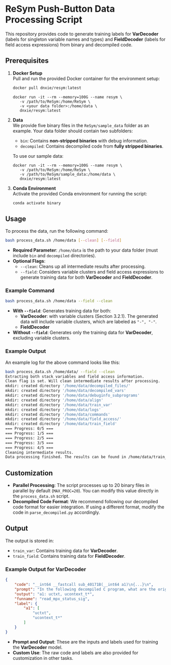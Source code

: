 # ReSym Push-Button Data Processing Script

This repository provides code to generate training labels for **VarDecoder** (labels for singleton variable names and types) and **FieldDecoder** (labels for field access expressions) from binary and decompiled code.

## Prerequisites

1. **Docker Setup**  
   Pull and run the provided Docker container for the environment setup:
   ```bash
   docker pull dnxie/resym:latest
   ```
   ```
   docker run -it --rm --memory=100G --name resym \
      -v /path/to/ReSym:/home/ReSym \
      -v <your data folder>:/home/data \
      dnxie/resym:latest
   ```
   

2. **Data**  
   We provide five binary files in the `ReSym/sample_data` folder as an example. Your data folder should contain two subfolders:
   - `bin`: Contains **non-stripped binaries** with debug information.
   - `decompiled`: Contains decompiled code from **fully stripped binaries**.
  
   To use our sample data:
   ```
   docker run -it --rm --memory=100G --name resym \
      -v /path/to/ReSym:/home/ReSym \
      -v /path/to/ReSym/sample_data:/home/data \
      dnxie/resym:latest
   ```
3. **Conda Environment**  
   Activate the provided Conda environment for running the script:
   ```bash
   conda activate binary
   ```
 

## Usage

To process the data, run the following command:

```bash
bash process_data.sh /home/data [--clean] [--field]
```

- **Required Parameter**: `/home/data` is the path to your data folder (must include `bin` and `decompiled` directories).
- **Optional Flags**:
  - `--clean`: Cleans up all intermediate results after processing.
  - `--field`: Considers variable clusters and field access expressions to generate training data for both **VarDecoder** and **FieldDecoder**.

### Example Command

```bash
bash process_data.sh /home/data --field --clean
```

- **With `--field`**: Generates training data for both:
   - **VarDecoder**: with variable clusters (Section 3.2.1). The generated data will include variable clusters, which are labeled as `"-", "-"`.
   - **FieldDecoder**
- **Without `--field`**: Generates only the training data for **VarDecoder**, excluding variable clusters.

### Example Output

An example log for the above command looks like this:

```bash
bash process_data.sh /home/data/ --field --clean
Extracting both stack variables and field access information.
Clean flag is set. Will clean intermediate results after processing.
mkdir: created directory '/home/data/decompiled_files/'
mkdir: created directory '/home/data/decompiled_vars'
mkdir: created directory '/home/data/debuginfo_subprograms'
mkdir: created directory '/home/data/align'
mkdir: created directory '/home/data/train_var'
mkdir: created directory '/home/data/logs'
mkdir: created directory '/home/data/commands'
mkdir: created directory '/home/data/field_access/'
mkdir: created directory '/home/data/train_field'
=== Progress: 0/5 ===
=== Progress: 1/5 ===
=== Progress: 2/5 ===
=== Progress: 3/5 ===
=== Progress: 4/5 ===
Cleaning intermediate results.
Data processing finished. The results can be found in /home/data/train_var and /home/data/train_field.
```

## Customization

- **Parallel Processing**: The script processes up to 20 binary files in parallel by default (`MAX_PROC=20`). You can modify this value directly in the `process_data.sh` script.
- **Decompiled Code Format**: We recommend following our decompiled code format for easier integration. If using a different format, modify the code in `parse_decompiled.py` accordingly.

## Output

The output is stored in:
- `train_var`: Contains training data for **VarDecoder**.
- `train_field`: Contains training data for **FieldDecoder**.

### Example Output for VarDecoder

```json
{
    "code": "__int64 __fastcall sub_40171B(__int64 a1)\n{...}\n",
    "prompt": "In the following decompiled C program, what are the original name, data type, data size and tag of variables `a1`?\n```\n__int64 __fastcall sub_40171B(__int64 a1)\n{...}\n```",
    "output": "a1: uctxt, ucontext_t*",
    "funname": "read_mpx_status_sig",
    "label": {
        "a1": [
            "uctxt",
            "ucontext_t*"
        ]
    }
}
```

- **Prompt and Output**: These are the inputs and labels used for training the **VarDecoder** model.
- **Custom Use**: The raw code and labels are also provided for customization in other tasks.


